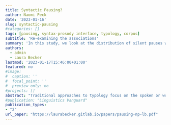 ```yaml
---
title: Syntactic Pausing?
author: Naomi Peck
date: '2023-01-16'
slug: syntactic-pausing
#categories: []
tags: [pausing, syntax-prosody interface, typology, corpus]
subtitle: 'Re-examining the associations'
summary: 'In this study, we look at the distribution of silent pauses within existing multi-language corpora to see whether their location and length correlate with any higher-level syntactic groupings in the given languages, and what this can tell us about motivations for pausing phenomena.'
authors:
  - admin
  - Laura Becker
lastmod: '2023-01-17T15:46:00+01:00'
featured: no
#image:
#  caption: ''
#  focal_point: ''
#  preview_only: no
#projects: []
abstract: "Traditional approaches to typology focus on the spoken or written word and what they can tell us about the structure of language cross-linguistically. Pauses, or the temporary ‘breaks’ in the flow of the language signal, receive comparatively less attention (Kirsner et al. 2002, 52). In this study, we look at the distribution of silent pauses within existing multi-language corpora to see whether their location and length correlate with any higher-level syntactic groupings in the given languages, and what this can tell us about motivations for pausing phenomena."
#publication: "Linguistics Vanguard"
publication_types:
- "2"
url_paper: "https://laurabecker.gitlab.io/papers/pausing-np-lb.pdf"
---
```

